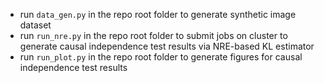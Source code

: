 - run `data_gen.py` in the repo root folder to generate synthetic image dataset
- run `run_nre.py` in the repo root folder to submit jobs on cluster to generate causal independence test results via NRE-based KL estimator
- run `run_plot.py` in the repo root folder to generate figures for causal independence test results


